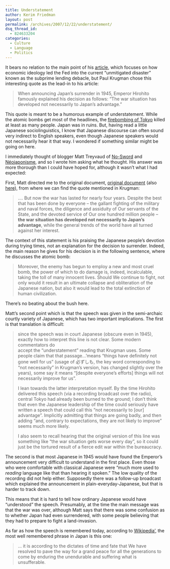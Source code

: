 ```yaml
---
title: Understatement
author: Kerim Friedman
layout: post
permalink: /archives/2007/12/22/understatement/
dsq_thread_id:
  - 824633204
categories:
  - Culture
  - Language
  - Politics
---
```

It bears no relation to the main point of his <a href="http://www.nytimes.com/2007/12/21/opinion/21krugman.html?" onclick="_gaq.push(['_trackEvent', 'outbound-article', 'http://www.nytimes.com/2007/12/21/opinion/21krugman.html?', 'article']);" >article</a>, which focuses on how economic ideology led the Fed into the current “unmitigated disaster” known as the subprime lending debacle, but Paul Krugman chose this interesting quote as the lead-in to his article:

> When announcing Japan’s surrender in 1945, Emperor Hirohito famously explained his decision as follows: “The war situation has developed not necessarily to Japan’s advantage.”

This quote is meant to be a humorous example of understatement. While the atomic bombs get most of the headlines, the <a href="http://alternativeperspective.blogspot.com/2005/08/tokyo-fire-bombing-were-hiroshima.html" onclick="_gaq.push(['_trackEvent', 'outbound-article', 'http://alternativeperspective.blogspot.com/2005/08/tokyo-fire-bombing-were-hiroshima.html', 'firebombing of Tokyo']);" >firebombing of Tokyo</a> killed at least as many people. Japan was in ruins. But, having read a little Japanese sociolinguistics, I know that Japanese discourse can often sound very indirect to English speakers, even though Japanese speakers would not necessarily hear it that way. I wondered if something similar might be going on here.

I immediately thought of blogger Matt Treyvaud of <a href="http://no-sword.jp/blog/" onclick="_gaq.push(['_trackEvent', 'outbound-article', 'http://no-sword.jp/blog/', 'No-Sword']);" >No-Sword</a> and <a href="http://neojaponisme.com/" onclick="_gaq.push(['_trackEvent', 'outbound-article', 'http://neojaponisme.com/', 'Néojaponisme']);" >Néojaponisme</a>, and so I wrote him asking what he thought. His answer was more thorough than I could have hoped for, although it wasn&#8217;t what I had expected:  
<!--more-->

  
First, Matt directed me to the original document, <a href="http://taiwanx.exblog.jp/3327305/" onclick="_gaq.push(['_trackEvent', 'outbound-article', 'http://taiwanx.exblog.jp/3327305/', 'original document']);" >original document</a> (also <a href="http://en.wikisource.org/wiki/Imperial_Rescript_on_Surrender" onclick="_gaq.push(['_trackEvent', 'outbound-article', 'http://en.wikisource.org/wiki/Imperial_Rescript_on_Surrender', 'here']);" >here</a>), from where we can find the quote mentioned in Krugman:

> &#8230;. But now the war has lasted for nearly four years. Despite the best that has been done by everyone &#8211; the gallant fighting of the military and naval forces, the diligence and assiduity of Our servants of the State, and the devoted service of Our one hundred million people &#8211; **the war situation has developed not necessarily to Japan&#8217;s advantage**, while the general trends of the world have all turned against her interest.

The context of this statement is his praising the Japanese people&#8217;s devotion during trying times, not an explanation for the decision to surrender. Indeed, the main reason he gives for his decision is in the following sentence, where he discusses the atomic bomb:

> Moreover, the enemy has begun to employ a new and most cruel bomb, the power of which to do damage is, indeed, incalculable, taking the toll of many innocent lives. Should We continue to fight, not only would it result in an ultimate collapse and obliteration of the Japanese nation, but also it would lead to the total extinction of human civilization.

There&#8217;s no beating about the bush here.

Matt&#8217;s second point which is that the speech was given in the semi-archaic courtly variety of Japanese, which has two important implications. The first is that translation is difficult:

> since the speech was in court Japanese (obscure even in 1945), exactly how to interpret this line is not clear. Some modern commentators do  
> accept the &#8220;understatement&#8221; reading that Krugman uses. Some people claim that that passage&#8230;&#8217;means &#8220;things have definitely not gone well for us&#8221; (usage of 必ずしも, the key word corresponding to &#8220;not necessarily&#8221; in Krugman&#8217;s version, has changed slightly over the years), some say it means &#8220;[despite everyone&#8217;s efforts] things will not necessarily improve for us&#8221;.
> 
> I lean towards the latter interpretation myself. By the time Hirohito delivered this speech (via a recording broadcast over the radio), central Tokyo had already been burned to the ground; I don&#8217;t think that even the Japanese leadership of the time could seriously have written a speech that could call this &#8220;not necessarily to [our] advantage&#8221;. Implicitly admitting that things are going badly, and then adding &#8220;and, contrary to expectations, they are not likely to improve&#8221; seems much more likely.
> 
> I also seem to recall hearing that the original version of this line was something like &#8220;the war situation gets worse every day&#8221;, so it could just be the tortured result of a fierce edit war within the bureaucracy.

The second is that most Japanese in 1945 would have found the Emperor&#8217;s announcement very difficult to understand in the first place. Even those who were comfortable with classical Japanese were &#8220;much more used to *reading* language like that than hearing it spoken.&#8221; The low quality of the recording did not help either. Supposedly there was a follow-up broadcast which explained the announcement in plain-everyday-Japanese, but that is harder to track down.

This means that it is hard to tell how ordinary Japanese would have &#8220;understood&#8221; the speech. Presumably, at the time the main message was that the war was over, although Matt says that there was some confusion as to whether Japan had even surrendered, with some people believing that they had to prepare to fight a land-invasion.

As far as how the speech is remembered today, according to <a href="http://en.wikipedia.org/wiki/Gyokuon-hoso" onclick="_gaq.push(['_trackEvent', 'outbound-article', 'http://en.wikipedia.org/wiki/Gyokuon-hoso', 'Wikipedia&#8217;']);" >Wikipedia&#8217;</a>, the most well remembered phrase in Japan is this one:

> &#8230; it is according to the dictates of time and fate that We have resolved to pave the way for a grand peace for all the generations to come by enduring the unendurable and suffering what is unsufferable.

